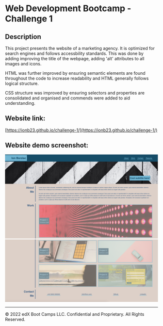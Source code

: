 # Web Development Bootcamp - Challenge 1 

## Description 

This project presents the website of a marketing agency. It is optimized for search engines and follows accessbility standards. This was done by adding improving the title of the webpage, adding 'alt' attributes to all images and icons. 

HTML was further improved by ensuring semantic elements are found throughout the code to increase readability and HTML generally follows logical structure.

CSS structure was improved by ensuring selectors and properties are consolidated and organised and commends were added to aid understanding.

## Website link:

[https://ionb23.github.io/challenge-1/](https://ionb23.github.io/challenge-1/)

## Website demo screenshot:

![ScreenShot](/assets/images/website-demo-1.png)
![ScreenShot](/assets/images/website-demo-2.png)

---

© 2022 edX Boot Camps LLC. Confidential and Proprietary. All Rights Reserved.
